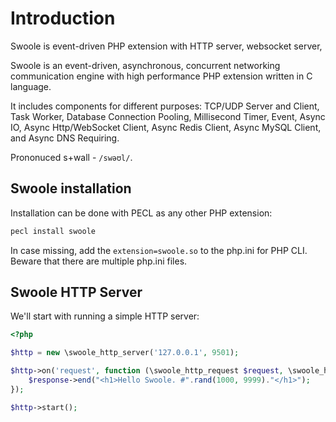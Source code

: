 # Introduction

Swoole is event-driven PHP extension with HTTP server, websocket server,

Swoole is an event-driven, asynchronous, concurrent networking communication
engine with high performance PHP extension written in C language.

It includes components for different purposes: TCP/UDP Server and Client, Task
Worker, Database Connection Pooling, Millisecond Timer, Event, Async IO, Async
Http/WebSocket Client, Async Redis Client, Async MySQL Client, and Async DNS
Requiring.

Prononuced s+wall - `/swəʊl/`.

## Swoole installation

Installation can be done with PECL as any other PHP extension:

```bash
pecl install swoole
```

In case missing, add the `extension=swoole.so` to the php.ini for PHP CLI. Beware
that there are multiple php.ini files.

## Swoole HTTP Server

We'll start with running a simple HTTP server:

```php
<?php

$http = new \swoole_http_server('127.0.0.1', 9501);

$http->on('request', function (\swoole_http_request $request, \swoole_http_response $response) {
    $response->end("<h1>Hello Swoole. #".rand(1000, 9999)."</h1>");
});

$http->start();
```
